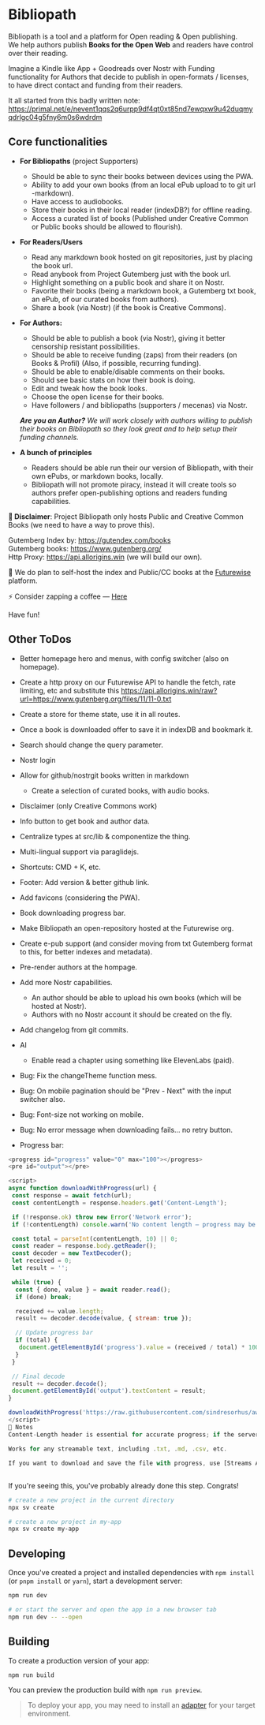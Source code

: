 # Bibliopath

Bibliopath is a tool and a platform for Open reading & Open publishing.
<br />
We help authors publish **Books for the Open Web** and readers have control over their reading.

Imagine a Kindle like App + Goodreads over Nostr with Funding functionality for Authors that decide to publish in open-formats / licenses, to have direct contact and funding from their readers.

It all started from this badly written note: <https://primal.net/e/nevent1qqs2q6urpp9df4qt0xt85nd7ewqxw9u42duqmyqdrlgc04g5fny6m0s6wdrdm>

## Core functionalities

- **For Bibliopaths** (project Supporters)
  - Should be able to sync their books between devices using the PWA.
  - Ability to add your own books (from an local ePub upload to to git url -markdown).
  - Have access to audiobooks.
  - Store their books in their local reader (indexDB?) for offline reading.
  - Access a curated list of books (Published under Creative Common or Public books should be allowed to flourish).

- **For Readers/Users**
  - Read any markdown book hosted on git repositories, just by placing the book url.
  - Read anybook from Project Gutemberg just with the book url.
  - Highlight something on a public book and share it on Nostr.
  - Favorite their books (being a markdown book, a Gutemberg txt book, an ePub, of our curated books from authors).
  - Share a book (via Nostr) (if the book is Creative Commons).

- **For Authors:**
  - Should be able to publish a book (via Nostr), giving it better censorship resistant possibilities.
  - Should be able to receive funding (zaps) from their readers (on Books & Profil) (Also, if possible, recurring funding).
  - Should be able to enable/disable comments on their books.
  - Should see basic stats on how their book is doing.
  - Edit and tweak how the book looks.
  - Choose the open license for their books.
  - Have followers / and bibliopaths (supporters / mecenas) via Nostr.

  _**Are you an Author?** We will work closely with authors willing to publish their books on Bibliopath so they look great and to help setup their funding channels._

- **A bunch of principles**
  - Readers should be able run their our version of Bibliopath, with their own ePubs, or markdown books, locally.
  - Bibliopath will not promote piracy, instead it will create tools so authors prefer open-publishing options and readers funding capabilities.

**🚨 Disclaimer**: Project Bibliopath only hosts Public and Creative Common Books (we need to have a way to prove this).

Gutemberg Index by: <https://gutendex.com/books>
<br>
Gutemberg books: <https://www.gutenberg.org/>
<br>
Http Proxy: <https://api.allorigins.win> (we will build our own).

🚨 We do plan to self-host the index and Public/CC books at the [Futurewise](https://www.futurewise.lat/) platform.

⚡️ Consider zapping a coffee — [Here](https://njump.me/nprofile1qqs8wftkcz9achdy8ascqtnk0v3rrcevda2klm8wqyd6xrlk8skc22gekra89)

Have fun!

## Other ToDos

- Better homepage hero and menus, with config switcher (also on homepage).
- Create a http proxy on our Futurewise API to handle the fetch, rate limiting, etc and substitute this <https://api.allorigins.win/raw?url=https://www.gutenberg.org/files/11/11-0.txt>
- Create a store for theme state, use it in all routes.
- Once a book is downloaded offer to save it in indexDB and bookmark it.
- Search should change the query parameter.
- Nostr login
- Allow for github/nostrgit books written in markdown
  - Create a selection of curated books, with audio books.
- Disclaimer (only Creative Commons work)
- Info button to get book and author data.
- Centralize types at src/lib & componentize the thing.
- Multi-lingual support via paraglidejs.
- Shortcuts: CMD + K, etc.
- Footer: Add version & better github link.
- Add favicons (considering the PWA).
- Book downloading progress bar.
- Make Bibliopath an open-repository hosted at the Futurewise org.
- Create e-pub support (and consider moving from txt Gutemberg format to this, for better indexes and metadata).
- Pre-render authors at the hompage.
- Add more Nostr capabilities.
  - An author should be able to upload his own books (which will be hosted at Nostr).
  - Authors with no Nostr account it should be created on the fly.
- Add changelog from git commits.
- AI
  - Enable read a chapter using something like ElevenLabs (paid).

- Bug: Fix the changeTheme function mess.
- Bug: On mobile pagination should be "Prev - Next" with the input switcher also.
- Bug: Font-size not working on mobile.
- Bug: No error message when downloading fails... no retry button.
- Progress bar:

```javascript
<progress id="progress" value="0" max="100"></progress>
<pre id="output"></pre>

<script>
async function downloadWithProgress(url) {
 const response = await fetch(url);
 const contentLength = response.headers.get('Content-Length');

 if (!response.ok) throw new Error('Network error');
 if (!contentLength) console.warn('No content length — progress may be inaccurate');

 const total = parseInt(contentLength, 10) || 0;
 const reader = response.body.getReader();
 const decoder = new TextDecoder();
 let received = 0;
 let result = '';

 while (true) {
  const { done, value } = await reader.read();
  if (done) break;

  received += value.length;
  result += decoder.decode(value, { stream: true });

  // Update progress bar
  if (total) {
   document.getElementById('progress').value = (received / total) * 100;
  }
 }

 // Final decode
 result += decoder.decode();
 document.getElementById('output').textContent = result;
}

downloadWithProgress('https://raw.githubusercontent.com/sindresorhus/awesome/main/readme.md');
</script>
🧠 Notes
Content-Length header is essential for accurate progress; if the server doesn’t provide it, you can still show indeterminate progress (e.g. spinner).

Works for any streamable text, including .txt, .md, .csv, etc.

If you want to download and save the file with progress, use [Streams API + File System API] or blobs + URL.createObjectURL.
```

##

If you're seeing this, you've probably already done this step. Congrats!

```bash
# create a new project in the current directory
npx sv create

# create a new project in my-app
npx sv create my-app
```

## Developing

Once you've created a project and installed dependencies with `npm install` (or `pnpm install` or `yarn`), start a development server:

```bash
npm run dev

# or start the server and open the app in a new browser tab
npm run dev -- --open
```

## Building

To create a production version of your app:

```bash
npm run build
```

You can preview the production build with `npm run preview`.

> To deploy your app, you may need to install an [adapter](https://svelte.dev/docs/kit/adapters) for your target environment.
